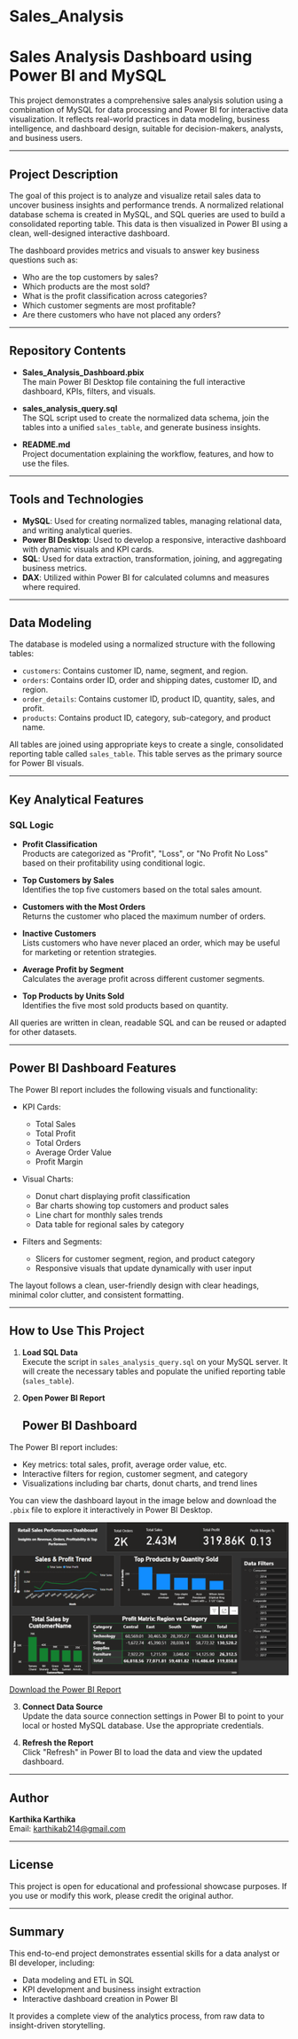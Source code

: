 # Sales_Analysis
# Sales Analysis Dashboard using Power BI and MySQL

This project demonstrates a comprehensive sales analysis solution using a combination of MySQL for data processing and Power BI for interactive data visualization. It reflects real-world practices in data modeling, business intelligence, and dashboard design, suitable for decision-makers, analysts, and business users.

---

## Project Description

The goal of this project is to analyze and visualize retail sales data to uncover business insights and performance trends. A normalized relational database schema is created in MySQL, and SQL queries are used to build a consolidated reporting table. This data is then visualized in Power BI using a clean, well-designed interactive dashboard.

The dashboard provides metrics and visuals to answer key business questions such as:
- Who are the top customers by sales?
- Which products are the most sold?
- What is the profit classification across categories?
- Which customer segments are most profitable?
- Are there customers who have not placed any orders?

---

## Repository Contents

- **Sales_Analysis_Dashboard.pbix**  
  The main Power BI Desktop file containing the full interactive dashboard, KPIs, filters, and visuals.

- **sales_analysis_query.sql**  
  The SQL script used to create the normalized data schema, join the tables into a unified `sales_table`, and generate business insights.

- **README.md**  
  Project documentation explaining the workflow, features, and how to use the files.

---

## Tools and Technologies

- **MySQL**: Used for creating normalized tables, managing relational data, and writing analytical queries.
- **Power BI Desktop**: Used to develop a responsive, interactive dashboard with dynamic visuals and KPI cards.
- **SQL**: Used for data extraction, transformation, joining, and aggregating business metrics.
- **DAX**: Utilized within Power BI for calculated columns and measures where required.

---

## Data Modeling

The database is modeled using a normalized structure with the following tables:

- `customers`: Contains customer ID, name, segment, and region.
- `orders`: Contains order ID, order and shipping dates, customer ID, and region.
- `order_details`: Contains customer ID, product ID, quantity, sales, and profit.
- `products`: Contains product ID, category, sub-category, and product name.

All tables are joined using appropriate keys to create a single, consolidated reporting table called `sales_table`. This table serves as the primary source for Power BI visuals.

---

## Key Analytical Features

### SQL Logic
- **Profit Classification**  
  Products are categorized as "Profit", "Loss", or "No Profit No Loss" based on their profitability using conditional logic.

- **Top Customers by Sales**  
  Identifies the top five customers based on the total sales amount.

- **Customers with the Most Orders**  
  Returns the customer who placed the maximum number of orders.

- **Inactive Customers**  
  Lists customers who have never placed an order, which may be useful for marketing or retention strategies.

- **Average Profit by Segment**  
  Calculates the average profit across different customer segments.

- **Top Products by Units Sold**  
  Identifies the five most sold products based on quantity.

All queries are written in clean, readable SQL and can be reused or adapted for other datasets.

---

## Power BI Dashboard Features

The Power BI report includes the following visuals and functionality:

- KPI Cards:
  - Total Sales
  - Total Profit
  - Total Orders
  - Average Order Value
  - Profit Margin

- Visual Charts:
  - Donut chart displaying profit classification
  - Bar charts showing top customers and product sales
  - Line chart for monthly sales trends
  - Data table for regional sales by category

- Filters and Segments:
  - Slicers for customer segment, region, and product category
  - Responsive visuals that update dynamically with user input

The layout follows a clean, user-friendly design with clear headings, minimal color clutter, and consistent formatting.

---

## How to Use This Project

1. **Load SQL Data**  
   Execute the script in `sales_analysis_query.sql` on your MySQL server. It will create the necessary tables and populate the unified reporting table (`sales_table`).

2. **Open Power BI Report**  
   ## Power BI Dashboard

The Power BI report includes:
- Key metrics: total sales, profit, average order value, etc.
- Interactive filters for region, customer segment, and category
- Visualizations including bar charts, donut charts, and trend lines

You can view the dashboard layout in the image below and download the `.pbix` file to explore it interactively in Power BI Desktop.

![Sales Dashboard Preview](image.png)

[Download the Power BI Report](./Sales_Analysis_Dashboard.pbix)

3. **Connect Data Source**  
   Update the data source connection settings in Power BI to point to your local or hosted MySQL database. Use the appropriate credentials.

4. **Refresh the Report**  
   Click "Refresh" in Power BI to load the data and view the updated dashboard.

---

## Author

**Karthika Karthika**  
Email: karthikab214@gmail.com  

---

## License

This project is open for educational and professional showcase purposes. If you use or modify this work, please credit the original author.

---

## Summary

This end-to-end project demonstrates essential skills for a data analyst or BI developer, including:
- Data modeling and ETL in SQL
- KPI development and business insight extraction
- Interactive dashboard creation in Power BI

It provides a complete view of the analytics process, from raw data to insight-driven storytelling.
